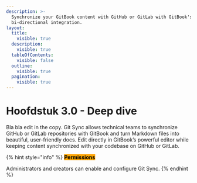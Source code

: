 ```yaml
---
description: >-
  Synchronize your GitBook content with GitHub or GitLab with GitBook's
  bi-directional integration.
layout:
  title:
    visible: true
  description:
    visible: true
  tableOfContents:
    visible: false
  outline:
    visible: true
  pagination:
    visible: true
---
```


# Hoofdstuk 3.0 - Deep dive

Bla bla edit in the copy. Git Sync allows technical teams to synchronize GitHub or GitLab repositories with GitBook and turn Markdown files into beautiful, user-friendly docs. Edit directly in GitBook’s powerful editor while keeping content synchronized with your codebase on GitHub or GitLab.



{% hint style="info" %}
<mark style="background-color:orange;">**Permissions**</mark>

Administrators and creators can enable and configure Git Sync.
{% endhint %}
